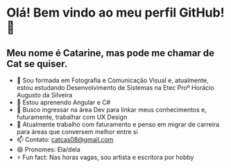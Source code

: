 # Olá! Bem vindo ao meu perfil GitHub!👋
## Meu nome é Catarine, mas pode me chamar de Cat se quiser.


- 🔭 Sou formada em Fotografia e Comunicação Visual e, atualmente, estou estudando Desenvolvimento de Sistemas na Etec Proº Horácio Augusto da Silveira
- 🌱 Estou aprenendo Angular e C#
- 👯 Busco ingressar na área Dev para linkar meus conhecimentos e, futuramente, trabalhar com UX Design
- 🤔 Atualmente trabalho com faturamento e penso em migrar de carreira para áreas que conversem melhor entre si
- 📫 Contato: catcas08@gmail.com
- 😄 Pronomes: Ela/dela
- ⚡ Fun fact: Nas horas vagas, sou artista e escritora por hobby
